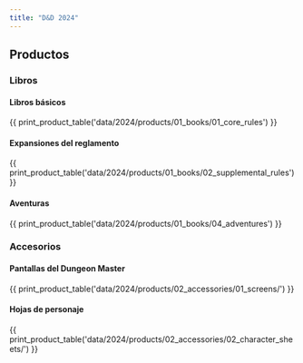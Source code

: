 ```yaml
---
title: "D&D 2024"
---
```


## Productos
### Libros
#### Libros básicos
{{ print_product_table('data/2024/products/01_books/01_core_rules') }}

#### Expansiones del reglamento
{{ print_product_table('data/2024/products/01_books/02_supplemental_rules') }}

#### Aventuras
{{ print_product_table('data/2024/products/01_books/04_adventures') }}

### Accesorios
#### Pantallas del Dungeon Master
{{ print_product_table('data/2024/products/02_accessories/01_screens/') }}

#### Hojas de personaje
{{ print_product_table('data/2024/products/02_accessories/02_character_sheets/') }}
